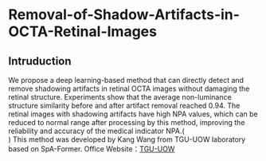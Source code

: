 # Removal-of-Shadow-Artifacts-in-OCTA-Retinal-Images
## Intruduction
We propose a deep learning-based method that can directly detect and remove shadowing artifacts in retinal OCTA images without damaging the retinal structure. Experiments show that the average non-luminance structure similarity before and after artifact removal reached 0.94. The retinal images with shadowing artifacts have high NPA values, which can be reduced to normal range after processing by this method, improving the reliability and accuracy of the medical indicator NPA.(<br>)
This method was developed by Kang Wang from TGU-UOW laboratory based on SpA-Former.
Office Website：[TGU-UOW](http://tgu-uow.gitee.io/)
